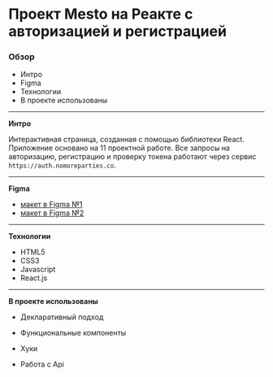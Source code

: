 #  Проект Mesto на Реакте с авторизацией и регистрацией

### Обзор
* Интро
* Figma
* Технологии
* В проекте использованы
  
---

**Интро**

Интерактивная страница, созданная с помощью библиотеки React. Приложение основано на 11 проектной работе. Все запросы на авторизацию, регистрацию и проверку токена работают через сервис `https://auth.nomoreparties.co`.

---

**Figma**

* [макет в Figma №1](https://www.figma.com/file/2cn9N9jSkmxD84oJik7xL7/JavaScript.-Sprint-4?node-id=28212%3A2)
* [макет в Figma №2](https://www.figma.com/file/5H3gsn5lIGPwzBPby9jAOo/JavaScript.-Sprint-12?node-id=4453-181&t=wNfPais7HgZcTjNu-0)
---

**Технологии**

* HTML5
* CSS3
* Javascript
* React.js

---

**В проекте использованы**


* Декларативный подход

* Функциональные компоненты

* Хуки 

* Работа с Api
